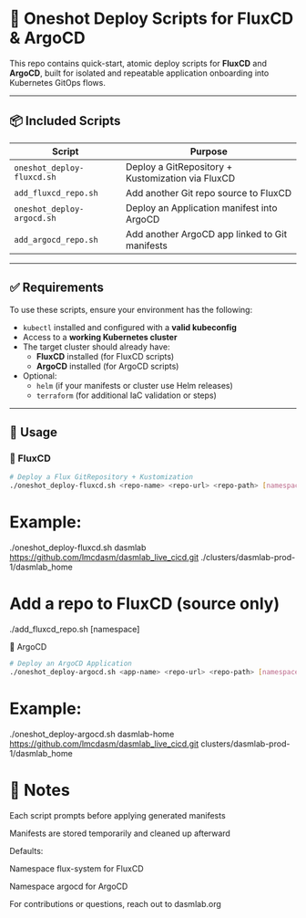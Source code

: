 # 🧩 Oneshot Deploy Scripts for FluxCD & ArgoCD

This repo contains quick-start, atomic deploy scripts for **FluxCD** and **ArgoCD**, built for isolated and repeatable application onboarding into Kubernetes GitOps flows.

---

## 📦 Included Scripts

| Script                        | Purpose                                                |
|------------------------------|--------------------------------------------------------|
| `oneshot_deploy-fluxcd.sh`   | Deploy a GitRepository + Kustomization via FluxCD     |
| `add_fluxcd_repo.sh`         | Add another Git repo source to FluxCD                 |
| `oneshot_deploy-argocd.sh`   | Deploy an Application manifest into ArgoCD            |
| `add_argocd_repo.sh`         | Add another ArgoCD app linked to Git manifests        |

---

## ✅ Requirements

To use these scripts, ensure your environment has the following:

- `kubectl` installed and configured with a **valid kubeconfig**
- Access to a **working Kubernetes cluster**
- The target cluster should already have:
  - **FluxCD** installed (for FluxCD scripts)
  - **ArgoCD** installed (for ArgoCD scripts)
- Optional:
  - `helm` (if your manifests or cluster use Helm releases)
  - `terraform` (for additional IaC validation or steps)

---

## 🚀 Usage

### 🔧 FluxCD

```bash
# Deploy a Flux GitRepository + Kustomization
./oneshot_deploy-fluxcd.sh <repo-name> <repo-url> <repo-path> [namespace]
```

# Example:
./oneshot_deploy-fluxcd.sh dasmlab https://github.com/lmcdasm/dasmlab_live_cicd.git ./clusters/dasmlab-prod-1/dasmlab_home

# Add a repo to FluxCD (source only)
./add_fluxcd_repo.sh <repo-name> <repo-url> [namespace]

🎯 ArgoCD

```bash
# Deploy an ArgoCD Application
./oneshot_deploy-argocd.sh <app-name> <repo-url> <repo-path> [namespace]
```

# Example:
./oneshot_deploy-argocd.sh dasmlab-home https://github.com/lmcdasm/dasmlab_live_cicd.git clusters/dasmlab-prod-1/dasmlab_home

# 🧼 Notes

Each script prompts before applying generated manifests

Manifests are stored temporarily and cleaned up afterward

Defaults:

Namespace flux-system for FluxCD

Namespace argocd for ArgoCD

For contributions or questions, reach out to dasmlab.org
